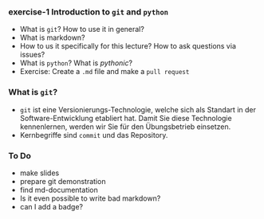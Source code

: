 ### exercise-1 Introduction to `git` and `python`

* What is `git`? How to use it in general?
* What is markdown?
* How to us it specifically for this lecture? How to ask questions via issues?
* What is `python`? What is *pythonic*?
* Exercise: Create a `.md` file and make a `pull request`

### What is `git`?

* `git` ist eine Versionierungs-Technologie, welche sich als Standart in der Software-Entwicklung etabliert hat. Damit Sie diese Technologie kennenlernen, werden wir Sie für den Übungsbetrieb einsetzen.
* Kernbegriffe sind `commit` und das Repository.

### To Do

* make slides
* prepare git demonstration
* find md-documentation
* Is it even possible to write bad markdown?
* can I add a badge?